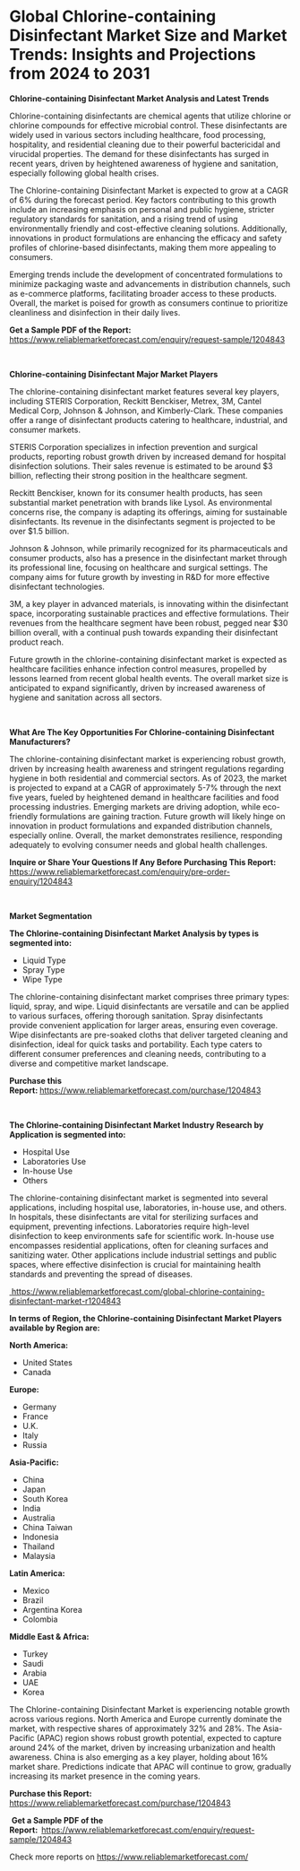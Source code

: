 <p><h1>Global Chlorine-containing Disinfectant Market Size and Market Trends: Insights and Projections from 2024 to 2031</h1></p><p><strong>Chlorine-containing Disinfectant Market Analysis and Latest Trends</strong></p>
<p><p>Chlorine-containing disinfectants are chemical agents that utilize chlorine or chlorine compounds for effective microbial control. These disinfectants are widely used in various sectors including healthcare, food processing, hospitality, and residential cleaning due to their powerful bactericidal and virucidal properties. The demand for these disinfectants has surged in recent years, driven by heightened awareness of hygiene and sanitation, especially following global health crises.</p><p>The Chlorine-containing Disinfectant Market is expected to grow at a CAGR of 6% during the forecast period. Key factors contributing to this growth include an increasing emphasis on personal and public hygiene, stricter regulatory standards for sanitation, and a rising trend of using environmentally friendly and cost-effective cleaning solutions. Additionally, innovations in product formulations are enhancing the efficacy and safety profiles of chlorine-based disinfectants, making them more appealing to consumers.</p><p>Emerging trends include the development of concentrated formulations to minimize packaging waste and advancements in distribution channels, such as e-commerce platforms, facilitating broader access to these products. Overall, the market is poised for growth as consumers continue to prioritize cleanliness and disinfection in their daily lives.</p></p>
<p><strong>Get a Sample PDF of the Report:&nbsp;</strong> <a href="https://www.reliablemarketforecast.com/enquiry/request-sample/1204843?utm_campaign=1130&utm_medium=2&utm_source=Github&utm_content=ia&utm_term=31122024&utm_id=chlorine-containing-disinfectant">https://www.reliablemarketforecast.com/enquiry/request-sample/1204843</a></p>
<p>&nbsp;</p>
<p><strong>Chlorine-containing Disinfectant Major Market Players</strong></p>
<p><p>The chlorine-containing disinfectant market features several key players, including STERIS Corporation, Reckitt Benckiser, Metrex, 3M, Cantel Medical Corp, Johnson & Johnson, and Kimberly-Clark. These companies offer a range of disinfectant products catering to healthcare, industrial, and consumer markets.</p><p>STERIS Corporation specializes in infection prevention and surgical products, reporting robust growth driven by increased demand for hospital disinfection solutions. Their sales revenue is estimated to be around $3 billion, reflecting their strong position in the healthcare segment.</p><p>Reckitt Benckiser, known for its consumer health products, has seen substantial market penetration with brands like Lysol. As environmental concerns rise, the company is adapting its offerings, aiming for sustainable disinfectants. Its revenue in the disinfectants segment is projected to be over $1.5 billion.</p><p>Johnson & Johnson, while primarily recognized for its pharmaceuticals and consumer products, also has a presence in the disinfectant market through its professional line, focusing on healthcare and surgical settings. The company aims for future growth by investing in R&D for more effective disinfectant technologies.</p><p>3M, a key player in advanced materials, is innovating within the disinfectant space, incorporating sustainable practices and effective formulations. Their revenues from the healthcare segment have been robust, pegged near $30 billion overall, with a continual push towards expanding their disinfectant product reach.</p><p>Future growth in the chlorine-containing disinfectant market is expected as healthcare facilities enhance infection control measures, propelled by lessons learned from recent global health events. The overall market size is anticipated to expand significantly, driven by increased awareness of hygiene and sanitation across all sectors.</p></p>
<p>&nbsp;</p>
<p><strong>What Are The Key Opportunities For Chlorine-containing Disinfectant Manufacturers?</strong></p>
<p><p>The chlorine-containing disinfectant market is experiencing robust growth, driven by increasing health awareness and stringent regulations regarding hygiene in both residential and commercial sectors. As of 2023, the market is projected to expand at a CAGR of approximately 5-7% through the next five years, fueled by heightened demand in healthcare facilities and food processing industries. Emerging markets are driving adoption, while eco-friendly formulations are gaining traction. Future growth will likely hinge on innovation in product formulations and expanded distribution channels, especially online. Overall, the market demonstrates resilience, responding adequately to evolving consumer needs and global health challenges.</p></p>
<p><strong>Inquire or Share Your Questions If Any Before Purchasing This Report:</strong> <a href="https://www.reliablemarketforecast.com/enquiry/pre-order-enquiry/1204843?utm_campaign=1130&utm_medium=2&utm_source=Github&utm_content=ia&utm_term=31122024&utm_id=chlorine-containing-disinfectant">https://www.reliablemarketforecast.com/enquiry/pre-order-enquiry/1204843</a></p>
<p>&nbsp;</p>
<p><strong>Market Segmentation</strong></p>
<p><strong>The Chlorine-containing Disinfectant Market Analysis by types is segmented into:</strong></p>
<p><ul><li>Liquid Type</li><li>Spray Type</li><li>Wipe Type</li></ul></p>
<p><p>The chlorine-containing disinfectant market comprises three primary types: liquid, spray, and wipe. Liquid disinfectants are versatile and can be applied to various surfaces, offering thorough sanitation. Spray disinfectants provide convenient application for larger areas, ensuring even coverage. Wipe disinfectants are pre-soaked cloths that deliver targeted cleaning and disinfection, ideal for quick tasks and portability. Each type caters to different consumer preferences and cleaning needs, contributing to a diverse and competitive market landscape.</p></p>
<p><strong>Purchase this Report:&nbsp;</strong><a href="https://www.reliablemarketforecast.com/purchase/1204843?utm_campaign=1130&utm_medium=2&utm_source=Github&utm_content=ia&utm_term=31122024&utm_id=chlorine-containing-disinfectant">https://www.reliablemarketforecast.com/purchase/1204843</a></p>
<p>&nbsp;</p>
<p><strong>The Chlorine-containing Disinfectant Market Industry Research by Application is segmented into:</strong></p>
<p><ul><li>Hospital Use</li><li>Laboratories Use</li><li>In-house Use</li><li>Others</li></ul></p>
<p><p>The chlorine-containing disinfectant market is segmented into several applications, including hospital use, laboratories, in-house use, and others. In hospitals, these disinfectants are vital for sterilizing surfaces and equipment, preventing infections. Laboratories require high-level disinfection to keep environments safe for scientific work. In-house use encompasses residential applications, often for cleaning surfaces and sanitizing water. Other applications include industrial settings and public spaces, where effective disinfection is crucial for maintaining health standards and preventing the spread of diseases.</p></p>
<p><a href="https://www.reliablemarketforecast.com/global-chlorine-containing-disinfectant-market-r1204843?utm_campaign=1130&utm_medium=2&utm_source=Github&utm_content=ia&utm_term=31122024&utm_id=chlorine-containing-disinfectant">&nbsp;https://www.reliablemarketforecast.com/global-chlorine-containing-disinfectant-market-r1204843</a></p>
<p><strong>In terms of Region, the Chlorine-containing Disinfectant Market Players available by Region are:</strong></p>
<p>
    <p> <strong> North America: </strong>
        <ul>
            <li>United States</li>
            <li>Canada</li>
        </ul>
        </p> 
    <p> <strong> Europe: </strong>
        <ul>
            <li>Germany</li>
            <li>France</li>
            <li>U.K.</li>
            <li>Italy</li>
            <li>Russia</li>
        </ul>
        </p> 
    <p> <strong> Asia-Pacific: </strong>
        <ul>
            <li>China</li>
            <li>Japan</li>
            <li>South Korea</li>
            <li>India</li>
            <li>Australia</li>
            <li>China Taiwan</li>
            <li>Indonesia</li>
            <li>Thailand</li>
            <li>Malaysia</li>
        </ul>
        </p> 
    <p> <strong> Latin America: </strong>
        <ul>
            <li>Mexico</li>
            <li>Brazil</li>
            <li>Argentina Korea</li>
            <li>Colombia</li>
        </ul>
        </p> 
    <p> <strong> Middle East & Africa: </strong>
        <ul>
            <li>Turkey</li>
            <li>Saudi</li>
            <li>Arabia</li>
            <li>UAE</li>
            <li>Korea</li>
        </ul>
    </p>
    </p>
<p><p>The Chlorine-containing Disinfectant Market is experiencing notable growth across various regions. North America and Europe currently dominate the market, with respective shares of approximately 32% and 28%. The Asia-Pacific (APAC) region shows robust growth potential, expected to capture around 24% of the market, driven by increasing urbanization and health awareness. China is also emerging as a key player, holding about 16% market share. Predictions indicate that APAC will continue to grow, gradually increasing its market presence in the coming years.</p></p>
<p><strong>Purchase this Report: </strong><a href="https://www.reliablemarketforecast.com/purchase/1204843?utm_campaign=1130&utm_medium=2&utm_source=Github&utm_content=ia&utm_term=31122024&utm_id=chlorine-containing-disinfectant">https://www.reliablemarketforecast.com/purchase/1204843</a></p>
<p>&nbsp;<strong>Get a Sample PDF of the Report:&nbsp;&nbsp;</strong><a href="https://www.reliablemarketforecast.com/enquiry/request-sample/1204843?utm_campaign=1130&utm_medium=2&utm_source=Github&utm_content=ia&utm_term=31122024&utm_id=chlorine-containing-disinfectant">https://www.reliablemarketforecast.com/enquiry/request-sample/1204843</a></p>
<p><strong></strong></p>
<p>Check more reports on <a href="https://www.reliablemarketforecast.com/?utm_campaign=1130&utm_medium=2&utm_source=Github&utm_content=ia&utm_term=31122024&utm_id=chlorine-containing-disinfectant">https://www.reliablemarketforecast.com/</a></p>